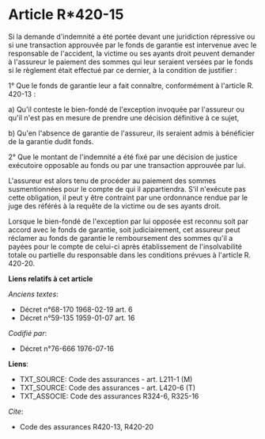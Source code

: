 # Article R*420-15

Si la demande d'indemnité a été portée devant une juridiction répressive ou si une transaction approuvée par le fonds de
garantie est intervenue avec le responsable de l'accident, la victime ou ses ayants droit peuvent demander à l'assureur le
paiement des sommes qui leur seraient versées par le fonds si le règlement était effectué par ce dernier, à la condition de
justifier :

1° Que le fonds de garantie leur a fait connaître, conformément à l'article R. 420-13 :

a) Qu'il conteste le bien-fondé de l'exception invoquée par l'assureur ou qu'il n'est pas en mesure de prendre une décision
définitive à ce sujet,

b) Qu'en l'absence de garantie de l'assureur, ils seraient admis à bénéficier de la garantie dudit fonds.

2° Que le montant de l'indemnité a été fixé par une décision de justice exécutoire opposable au fonds ou par une transaction
approuvée par lui.

L'assureur est alors tenu de procéder au paiement des sommes susmentionnées pour le compte de qui il appartiendra. S'il
n'exécute pas cette obligation, il peut y être contraint par une ordonnance rendue par le juge des référés à la requête de la
victime ou de ses ayants droit.

Lorsque le bien-fondé de l'exception par lui opposée est reconnu soit par accord avec le fonds de garantie, soit
judiciairement, cet assureur peut réclamer au fonds de garantie le remboursement des sommes qu'il a payées pour le compte de
celui-ci après établissement de l'insolvabilité totale ou partielle du responsable dans les conditions prévues à l'article R.
420-20.

**Liens relatifs à cet article**

_Anciens textes_:

  - Décret n°68-170 1968-02-19 art. 6
  - Décret n°59-135 1959-01-07 art. 16

_Codifié par_:

  - Décret n°76-666 1976-07-16

**Liens**:

  - TXT_SOURCE: Code des assurances - art. L211-1 (M)
  - TXT_SOURCE: Code des assurances - art. L420-6 (T)
  - TXT_ASSOCIE: Code des assurances R324-6, R325-16

_Cite_:

  - Code des assurances R420-13, R420-20
